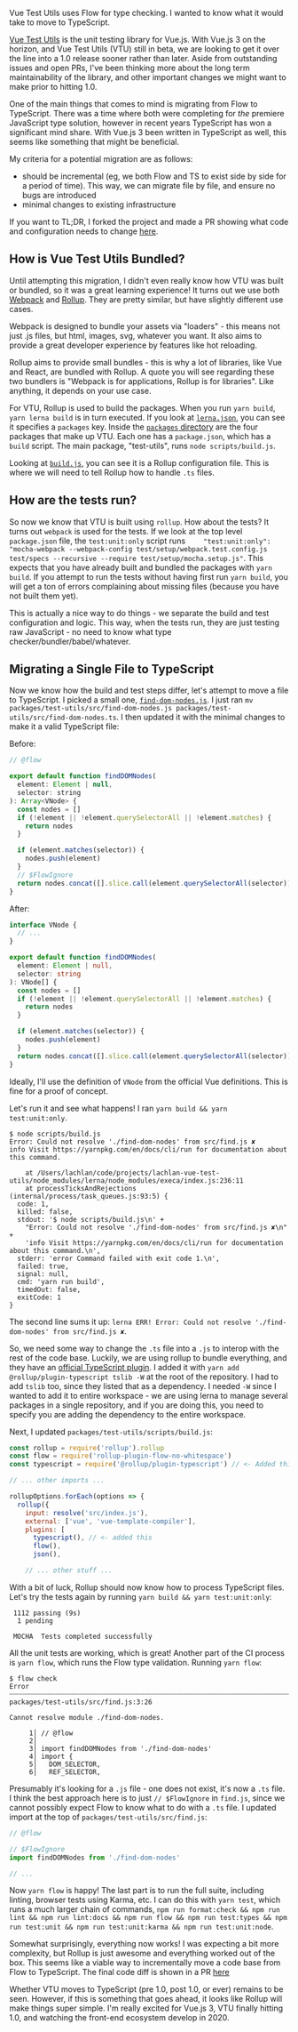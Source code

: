 Vue Test Utils uses Flow for type checking. I wanted to know what it would take to move to TypeScript.

[Vue Test Utils](https://github.com/vuejs/vue-test-utils) is the unit testing library for Vue.js. With Vue.js 3 on the horizon, and Vue Test Utils (VTU) still in beta, we are looking to get it over the line into a 1.0 release sooner rather than later. Aside from outstanding issues and open PRs, I've been thinking more about the long term maintainability of the library, and other important changes we might want to make prior to hitting 1.0. 

One of the main things that comes to mind is migrating from Flow to TypeScript. There was a time where both were completing for *the* premiere JavaScript type solution, however in recent years TypeScript has won a significant mind share. With Vue.js 3 been written in TypeScript as well, this seems like something that might be beneficial.

My criteria for a potential migration are as follows:

- should be incremental (eg, we both Flow and TS to exist side by side for a period of time). This way, we can migrate file by file, and ensure no bugs are introduced
- minimal changes to existing infrastructure

If you want to TL;DR, I forked the project and made a PR showing what code and configuration needs to change [here](https://github.com/lmiller1990/vue-test-utils/pull/1).

## How is Vue Test Utils Bundled?

Until attempting this migration, I didn't even really know how VTU was built or bundled, so it was a great learning experience! It turns out we use both [Webpack](https://webpack.js.org/) and [Rollup](https://github.com/rollup/rollup). They are pretty similar, but have slightly different use cases. 

Webpack is designed to bundle your assets via "loaders" - this means not just .js files, but html, images, svg, whatever you want. It also aims to provide a great developer experience by features like hot reloading.

Rollup aims to provide small bundles - this is why a lot of libraries, like Vue and React, are bundled with Rollup. A quote you will see regarding these two bundlers is "Webpack is for applications, Rollup is for libraries". Like anything, it depends on your use case.

For VTU, Rollup is used to build the packages. When you run `yarn build`, `yarn lerna build` is in turn executed. If you look at [`lerna.json`](https://github.com/vuejs/vue-test-utils/blob/dev/lerna.json), you can see it specifies a `packages` key. Inside the [`packages` directory](https://github.com/vuejs/vue-test-utils/tree/dev/packages) are the four packages that make up VTU. Each one has a `package.json`, which has a `build` script. The main package, "test-utils", runs `node scripts/build.js`.

Looking at [`build.js`](https://github.com/vuejs/vue-test-utils/blob/dev/packages/test-utils/scripts/build.js), you can see it is a Rollup configuration file. This is where we will need to tell Rollup how to handle `.ts` files.

## How are the tests run?

So now we know that VTU is built using `rollup`. How about the tests? It turns out `webpack` is used for the tests. If we look at the top level `package.json` file, the `test:unit:only` script runs `    "test:unit:only": "mocha-webpack --webpack-config test/setup/webpack.test.config.js test/specs --recursive --require test/setup/mocha.setup.js"`. This expects that you have already built and bundled the packages with `yarn build`. If you attempt to run the tests without having first run `yarn build`, you will get a ton of errors complaining about missing files (because you have not built them yet).

This is actually a nice way to do things - we separate the build and test configuration and logic. This way, when the tests run, they are just testing raw JavaScript - no need to know what type checker/bundler/babel/whatever.

## Migrating a Single File to TypeScript

Now we know how the build and test steps differ, let's attempt to move a file to TypeScript. I picked a small one, [`find-dom-nodes.js`](https://github.com/vuejs/vue-test-utils/blob/dev/packages/test-utils/src/find-dom-nodes.js). I just ran `mv packages/test-utils/src/find-dom-nodes.js packages/test-utils/src/find-dom-nodes.ts`. I then updated it with the minimal changes to make it a valid TypeScript file:

Before:

```js
// @flow

export default function findDOMNodes(
  element: Element | null,
  selector: string
): Array<VNode> {
  const nodes = []
  if (!element || !element.querySelectorAll || !element.matches) {
    return nodes
  }

  if (element.matches(selector)) {
    nodes.push(element)
  }
  // $FlowIgnore
  return nodes.concat([].slice.call(element.querySelectorAll(selector)))
}
```

After:

```ts
interface VNode {
  // ...
}

export default function findDOMNodes(
  element: Element | null,
  selector: string
): VNode[] {
  const nodes = []
  if (!element || !element.querySelectorAll || !element.matches) {
    return nodes
  }

  if (element.matches(selector)) {
    nodes.push(element)
  }
  return nodes.concat([].slice.call(element.querySelectorAll(selector)))
}
```

Ideally, I'll use the definition of `VNode` from the official Vue definitions. This is fine for a proof of concept.

Let's run it and see what happens! I ran `yarn build && yarn test:unit:only`.

```
$ node scripts/build.js
Error: Could not resolve './find-dom-nodes' from src/find.js ✘
info Visit https://yarnpkg.com/en/docs/cli/run for documentation about this command.

    at /Users/lachlan/code/projects/lachlan-vue-test-utils/node_modules/lerna/node_modules/execa/index.js:236:11
    at processTicksAndRejections (internal/process/task_queues.js:93:5) {
  code: 1,
  killed: false,
  stdout: '$ node scripts/build.js\n' +
    "Error: Could not resolve './find-dom-nodes' from src/find.js ✘\n" +
    'info Visit https://yarnpkg.com/en/docs/cli/run for documentation about this command.\n',
  stderr: 'error Command failed with exit code 1.\n',
  failed: true,
  signal: null,
  cmd: 'yarn run build',
  timedOut: false,
  exitCode: 1
}
```

The second line sums it up: `lerna ERR! Error: Could not resolve './find-dom-nodes' from src/find.js ✘`.

So, we need some way to change the `.ts` file into a `.js` to interop with the rest of the code base. Luckily, we are using rollup to bundle everything, and they have an [official TypeScript plugin](https://github.com/rollup/plugins). I added it with `yarn add @rollup/plugin-typescript tslib -W` at the root of the repository. I had to add `tslib` too, since they listed that as a dependency. I needed `-W` since I wanted to add it to entire workspace - we are using lerna to manage several packages in a single repository, and if you are doing this, you need to specify you are adding the dependency to the entire workspace.

Next, I updated `packages/test-utils/scripts/build.js`:

```js
const rollup = require('rollup').rollup
const flow = require('rollup-plugin-flow-no-whitespace')
const typescript = require('@rollup/plugin-typescript') // <- Added this require

// ... other imports ...

rollupOptions.forEach(options => {
  rollup({
    input: resolve('src/index.js'),
    external: ['vue', 'vue-template-compiler'],
    plugins: [
      typescript(), // <- added this
      flow(),
      json(),

    // ... other stuff ...
```

With a bit of luck, Rollup should now know how to process TypeScript files. Let's try the tests again by running `yarn build && yarn test:unit:only`:

```
 1112 passing (9s)
  1 pending

 MOCHA  Tests completed successfully
```

All the unit tests are working, which is great! Another part of the CI process is `yarn flow`, which runs the Flow type validation. Running `yarn flow`:

```
$ flow check
Error ┈┈┈┈┈┈┈┈┈┈┈┈┈┈┈┈┈┈┈┈┈┈┈┈┈┈┈┈┈┈┈┈┈┈┈┈┈┈┈┈┈┈┈┈┈┈┈┈┈┈┈┈┈┈┈┈┈┈┈┈┈┈┈┈┈┈┈┈┈┈┈┈┈┈┈┈┈ packages/test-utils/src/find.js:3:26

Cannot resolve module ./find-dom-nodes.

     1│ // @flow
     2│
     3│ import findDOMNodes from './find-dom-nodes'
     4│ import {
     5│   DOM_SELECTOR,
     6│   REF_SELECTOR,
```

Presumably it's looking for a `.js` file - one does not exist, it's now a `.ts` file. I think the best approach here is to just `// $FlowIgnore` in `find.js`, since we cannot possibly expect Flow to know what to do with a `.ts` file. I updated import at the top of `packages/test-utils/src/find.js`:

```js
// @flow

// $FlowIgnore
import findDOMNodes from './find-dom-nodes'

// ...
```

Now `yarn flow` is happy! The last part is to run the full suite, including linting, browser tests using Karma, etc. I can do this with `yarn test`, which runs a much larger chain of commands, `npm run format:check && npm run lint && npm run lint:docs && npm run flow && npm run test:types && npm run test:unit && npm run test:unit:karma && npm run test:unit:node`.

Somewhat surprisingly, everything now works! I was expecting a bit more complexity, but Rollup is just awesome and everything worked out of the box. This seems like a viable way to incrementally move a code base from Flow to TypeScript. The final code diff is shown in a PR [here](https://github.com/lmiller1990/vue-test-utils/pull/1)

Whether VTU moves to TypeScript (pre 1.0, post 1.0, or ever) remains to be seen. However, if this is something that goes ahead, it looks like Rollup will make things super simple. I'm really excited for Vue.js 3, VTU finally hitting 1.0, and watching the front-end ecosystem develop in 2020.

